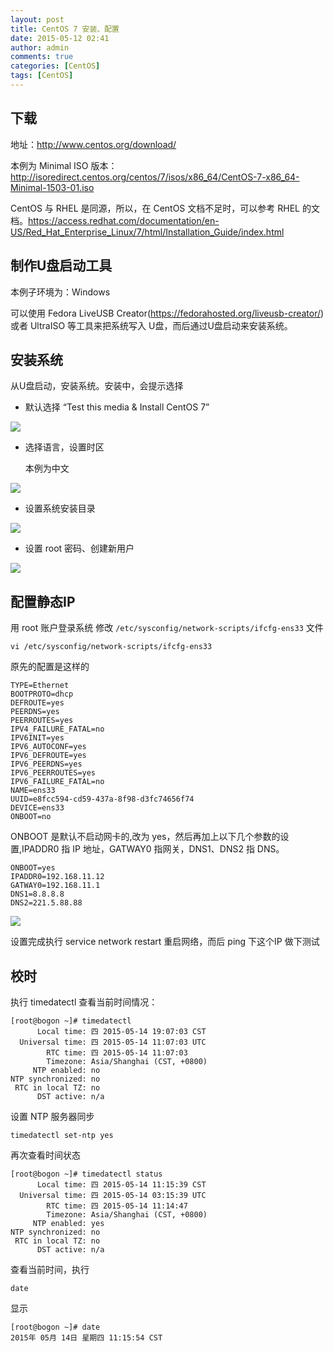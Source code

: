```yaml
---
layout: post
title: CentOS 7 安装、配置
date: 2015-05-12 02:41
author: admin
comments: true
categories: [CentOS]
tags: [CentOS]
---
```


## 下载

地址：<http://www.centos.org/download/>

本例为 Minimal ISO 版本：<http://isoredirect.centos.org/centos/7/isos/x86_64/CentOS-7-x86_64-Minimal-1503-01.iso>

CentOS 与 RHEL 是同源，所以，在 CentOS 文档不足时，可以参考 RHEL 的文档。<https://access.redhat.com/documentation/en-US/Red_Hat_Enterprise_Linux/7/html/Installation_Guide/index.html>

<!-- more -->

## 制作U盘启动工具

本例子环境为：Windows

可以使用 Fedora LiveUSB Creator(<https://fedorahosted.org/liveusb-creator/>) 或者 UltraISO 等工具来把系统写入 U盘，而后通过U盘启动来安装系统。

## 安装系统

从U盘启动，安装系统。安装中，会提示选择

* 默认选择 “Test this media & Install CentOS 7”

![](http://99btgc01.info/uploads/2015/05/001%288%29.jpg)


* 选择语言，设置时区

  本例为中文

![](http://99btgc01.info/uploads/2015/05/002%284%29.jpg)

* 设置系统安装目录

![](http://99btgc01.info/uploads/2015/05/003%286%29.jpg)

* 设置 root 密码、创建新用户

![](http://99btgc01.info/uploads/2015/05/004%283%29.jpg)


## 配置静态IP

用 root 账户登录系统 修改 `/etc/sysconfig/network-scripts/ifcfg-ens33` 文件

    vi /etc/sysconfig/network-scripts/ifcfg-ens33
  
原先的配置是这样的

    TYPE=Ethernet
    BOOTPROTO=dhcp
    DEFROUTE=yes
    PEERDNS=yes
    PEERROUTES=yes
    IPV4_FAILURE_FATAL=no
    IPV6INIT=yes
    IPV6_AUTOCONF=yes
    IPV6_DEFROUTE=yes
    IPV6_PEERDNS=yes
    IPV6_PEERROUTES=yes
    IPV6_FAILURE_FATAL=no
    NAME=ens33
    UUID=e8fcc594-cd59-437a-8f98-d3fc74656f74
    DEVICE=ens33
    ONBOOT=no

ONBOOT 是默认不启动网卡的,改为 yes，然后再加上以下几个参数的设置,IPADDR0 指 IP 地址，GATWAY0 指网关，DNS1、DNS2 指 DNS。
  
    ONBOOT=yes
    IPADDR0=192.168.11.12
    GATWAY0=192.168.11.1
    DNS1=8.8.8.8
    DNS2=221.5.88.88 

![](http://99btgc01.info/uploads/2015/05/001%286%29.jpg)

设置完成执行 service network restart 重启网络，而后 ping 下这个IP 做下测试


## 校时

执行 timedatectl 查看当前时间情况：

    [root@bogon ~]# timedatectl
          Local time: 四 2015-05-14 19:07:03 CST
      Universal time: 四 2015-05-14 11:07:03 UTC
            RTC time: 四 2015-05-14 11:07:03
            Timezone: Asia/Shanghai (CST, +0800)
         NTP enabled: no
    NTP synchronized: no
     RTC in local TZ: no
          DST active: n/a

设置 NTP 服务器同步

    timedatectl set-ntp yes 

再次查看时间状态

    [root@bogon ~]# timedatectl status
          Local time: 四 2015-05-14 11:15:39 CST
      Universal time: 四 2015-05-14 03:15:39 UTC
            RTC time: 四 2015-05-14 11:14:47
            Timezone: Asia/Shanghai (CST, +0800)
         NTP enabled: yes
    NTP synchronized: no
     RTC in local TZ: no
          DST active: n/a
      
查看当前时间，执行

    date

显示

    [root@bogon ~]# date
    2015年 05月 14日 星期四 11:15:54 CST
